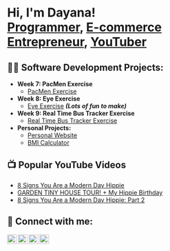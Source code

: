 <h1>Hi, I'm Dayana! <br/><a href="https://github.com/FlowerPowr">Programmer</a>, <a href="https://www.etsy.com/shop/FlowerPowr?ref=seller-platform-mcnav">E-commerce Entrepreneur</a>, <a href="https://www.youtube.com/@YourNaturesBest/videos">YouTuber</a></h1>

<h2>👨‍💻 Software Development Projects:</h2>

- <b>Week 7: PacMen Exercise</b>
  - [PacMen Exercise](https://github.com/joshmadakor1/Algorithms-Practice)
- <b>Week 8: Eye Exercise</b>
  - [Eye Exercise](https://github.com/joshmadakor1/4chan-Image-Analysis-Middleware-C964) <b><i>(Lots of fun to make)</b></i>
- <b>Week 9: Real Time Bus Tracker Exercise</b>
  - [Real Time Bus Tracker Exercise](https://github.com/joshmadakor1/Sentinel-Lab)
- <b>Personal Projects:</b>
  - [Personal Website](https://github.com/joshmadakor1/EncrypterPOC)
  - [BMI Calculator](https://github.com/joshmadakor1/DecrypterPOC)


<h2>📺 Popular YouTube Videos</h2>

- [8 Signs You Are a Modern Day Hippie](https://youtu.be/Q338fPF0uIg)
- [GARDEN TINY HOUSE TOUR! + My Hippie Birthday](https://youtu.be/gieYXRnsChY)
- [8 Signs You Are a Modern Day Hippie: Part 2](https://youtu.be/oftHO_CnEVc)

<h2> 🤳 Connect with me:</h2>

[<img align="left" alt="NaturesBest | YouTube" width="22px" src="https://cdn.jsdelivr.net/npm/simple-icons@v3/icons/youtube.svg" />][youtube]
[<img align="left" alt="FlowerPowr | Etsy" width="22px" src="https://cdn.jsdelivr.net/npm/simple-icons@v3/icons/twitter.svg" />][etsy]
[<img align="left" alt="Ruth Hernandez| LinkedIn" width="22px" src="https://cdn.jsdelivr.net/npm/simple-icons@v3/icons/linkedin.svg" />][linkedin]
[<img align="left" alt="NaturesBest | Instagram" width="22px" src="https://cdn.jsdelivr.net/npm/simple-icons@v3/icons/instagram.svg" />][instagram]

[etsy]: https://www.etsy.com/shop/FlowerPowr?ref=seller-platform-mcnav
[youtube]: https://www.youtube.com/@YourNaturesBest/videos
[instagram]: https://www.instagram.com/naturesbe5t/
[linkedin]: https://www.linkedin.com/in/ruth-hernandez-034803243/

<!--
**joshmadakor1/joshmadakor1** is a ✨ _special_ ✨ repository because its `README.md` (this file) appears on your GitHub profile.

Here are some ideas to get you started:

- 🔭 I’m currently working on ...
- 🌱 I’m currently learning ...
- 👯 I’m looking to collaborate on ...
- 🤔 I’m looking for help with ...
- 💬 Ask me about ...
- 📫 How to reach me: ...
- 😄 Pronouns: ...
- ⚡ Fun fact: ...
-->
